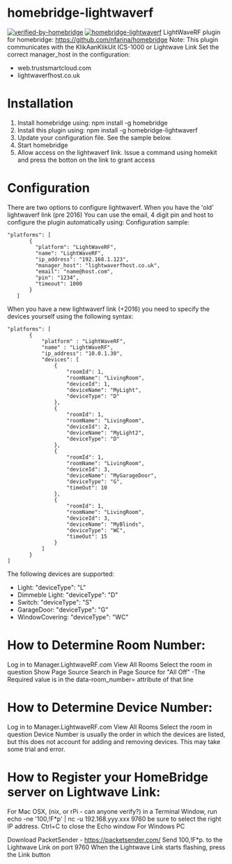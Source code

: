 # homebridge-lightwaverf
[![verified-by-homebridge](https://badgen.net/badge/homebridge/verified/purple)](https://github.com/homebridge/homebridge/wiki/Verified-Plugins)
[![homebridge-lightwaverf](https://badgen.net/npm/v/homebridge-lightwaverf?icon=npm)](https://www.npmjs.com/package/homebridge-lightwaverf)
LightWaveRF plugin for homebridge: https://github.com/nfarina/homebridge
Note: This plugin communicates with the KlikAanKlikUit ICS-1000 or Lightwave Link
Set the correct manager_host in the configuration:
- web.trustsmartcloud.com
- lightwaverfhost.co.uk

# Installation

1. Install homebridge using: npm install -g homebridge
2. Install this plugin using: npm install -g homebridge-lightwaverf
3. Update your configuration file. See the sample below.
4. Start homebridge
5. Allow access on the lightwaverf link. Issue a command using homekit and press the botton on the link to grant access

# Configuration

There are two options to configure lightwaverf. When you have the 'old' lightwaverf link (pre 2016)
You can use the email, 4 digit pin and host to configure the plugin automatically using:
Configuration sample:

 ```
"platforms": [
        {
          "platform": "LightWaveRF",
          "name": "LightWaveRF",
          "ip_address": "192.168.1.123",
          "manager_host": "lightwaverfhost.co.uk",
          "email": "name@host.com",
          "pin": "1234",
          "timeout": 1000
        }   
    ]

```

When you have a new lightwaverf link (+2016) you need to specify the devices yourself using the 
following syntax:

 ```
"platforms": [
        {
            "platform" : "LightWaveRF",
            "name" : "LightWaveRF",
            "ip_address": "10.0.1.30",
            "devices": [
                {
                    "roomId": 1,
                    "roomName": "LivingRoom",
                    "deviceId": 1,
                    "deviceName": "MyLight",
                    "deviceType": "D"
                },
                {
                    "roomId": 1,
                    "roomName": "LivingRoom",
                    "deviceId": 2,
                    "deviceName": "MyLight2",
                    "deviceType": "D"
                },
                {
                    "roomId": 1,
                    "roomName": "LivingRoom",
                    "deviceId": 3,
                    "deviceName": "MyGarageDoor",
                    "deviceType": "G",
                    "timeOut": 10
                },
                {
                    "roomId": 1,
                    "roomName": "LivingRoom",
                    "deviceId": 3,
                    "deviceName": "MyBlinds",
                    "deviceType": "WC",
                    "timeOut": 15
                }
            ]
        }
]
```

The following devices are supported:
- Light: "deviceType": "L"
- Dimmeble Light: "deviceType": "D"
- Switch: "deviceType": "S"
- GarageDoor: "deviceType": "G"
- WindowCovering: "deviceType": "WC" 

# How to Determine Room Number:

Log in to Manager.LightwaveRF.com
View All Rooms
Select the room in question
Show Page Source
Search in Page Source for "All Off" -The Required value is in the data-room_number= attribute of that line

# How to Determine Device Number:

Log in to Manager.LightwaveRF.com
View All Rooms
Select the room in question
Device Number is usually the order in which the devices are listed, but this does not account for adding and removing devices. This may take some trial and error.

# How to Register your HomeBridge server on Lightwave Link:

For Mac OSX, (nix, or rPi - can anyone verify?) 
in a Terminal Window, run echo -ne '100,!F*p' | nc -u 192.168.yyy.xxx 9760 be sure to select the right IP address. 
Ctrl+C to close the Echo window 
For Windows PC

Download PacketSender - https://packetsender.com/
Send 100,!F*p. to the Lightwave Link on port 9760
When the Lightwave Link starts flashing, press the Link button
